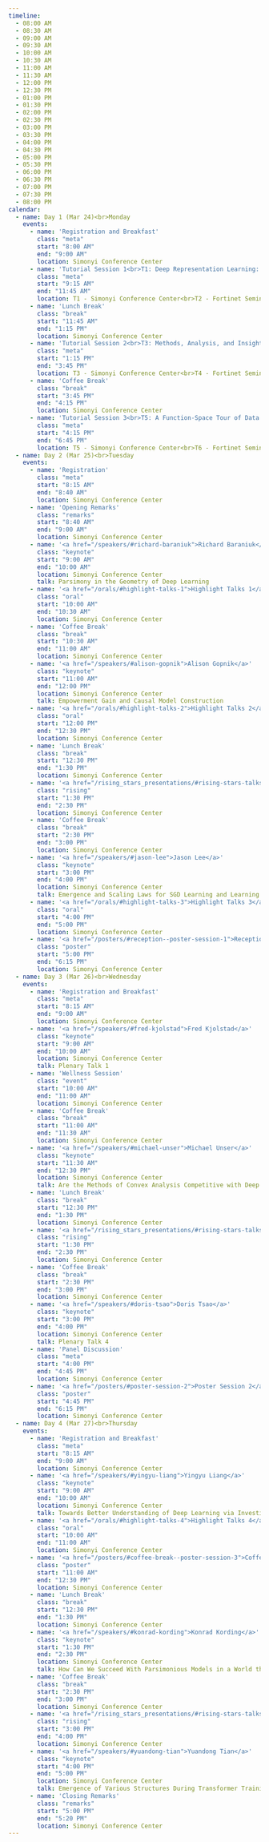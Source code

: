 ```yaml
---
timeline:
  - 08:00 AM
  - 08:30 AM
  - 09:00 AM
  - 09:30 AM
  - 10:00 AM
  - 10:30 AM
  - 11:00 AM
  - 11:30 AM
  - 12:00 PM
  - 12:30 PM
  - 01:00 PM
  - 01:30 PM
  - 02:00 PM
  - 02:30 PM
  - 03:00 PM
  - 03:30 PM
  - 04:00 PM
  - 04:30 PM
  - 05:00 PM
  - 05:30 PM
  - 06:00 PM
  - 06:30 PM
  - 07:00 PM
  - 07:30 PM
  - 08:00 PM
calendar:
  - name: Day 1 (Mar 24)<br>Monday
    events:
      - name: 'Registration and Breakfast'
        class: "meta"
        start: "8:00 AM"
        end: "9:00 AM"
        location: Simonyi Conference Center
      - name: 'Tutorial Session 1<br>T1: Deep Representation Learning: from Knowledge to Intelligence<br>T2: Foundations on Interpretable AI'
        class: "meta"
        start: "9:15 AM"
        end: "11:45 AM"
        location: T1 - Simonyi Conference Center<br>T2 - Fortinet Seminar Room, E160
      - name: 'Lunch Break'
        class: "break"
        start: "11:45 AM"
        end: "1:15 PM"
        location: Simonyi Conference Center
      - name: 'Tutorial Session 2<br>T3: Methods, Analysis, and Insights from Multimodal LLM Pre-training and Post-training<br>T4: Harnessing Low Dimensionality in Diffusion Models: From Theory to Practice'
        class: "meta"
        start: "1:15 PM"
        end: "3:45 PM"
        location: T3 - Simonyi Conference Center<br>T4 - Fortinet Seminar Room, E160
      - name: 'Coffee Break'
        class: "break"
        start: "3:45 PM"
        end: "4:15 PM"
        location: Simonyi Conference Center
      - name: 'Tutorial Session 3<br>T5: A Function-Space Tour of Data Science<br>T6: Sparsity and Mixture-of-Experts in the Era of LLMs: A New Odyssey'
        class: "meta"
        start: "4:15 PM"
        end: "6:45 PM"
        location: T5 - Simonyi Conference Center<br>T6 - Fortinet Seminar Room, E160
  - name: Day 2 (Mar 25)<br>Tuesday
    events:
      - name: 'Registration'
        class: "meta"
        start: "8:15 AM"
        end: "8:40 AM"
        location: Simonyi Conference Center
      - name: 'Opening Remarks'
        class: "remarks"
        start: "8:40 AM"
        end: "9:00 AM"
        location: Simonyi Conference Center
      - name: '<a href="/speakers/#richard-baraniuk">Richard Baraniuk</a>'
        class: "keynote"
        start: "9:00 AM"
        end: "10:00 AM"
        location: Simonyi Conference Center
        talk: Parsimony in the Geometry of Deep Learning
      - name: '<a href="/orals/#highlight-talks-1">Highlight Talks 1</a>'
        class: "oral"
        start: "10:00 AM"
        end: "10:30 AM"
        location: Simonyi Conference Center
      - name: 'Coffee Break'
        class: "break"
        start: "10:30 AM"
        end: "11:00 AM"
        location: Simonyi Conference Center
      - name: '<a href="/speakers/#alison-gopnik">Alison Gopnik</a>'
        class: "keynote"
        start: "11:00 AM"
        end: "12:00 PM"
        location: Simonyi Conference Center
        talk: Empowerment Gain and Causal Model Construction
      - name: '<a href="/orals/#highlight-talks-2">Highlight Talks 2</a>'
        class: "oral"
        start: "12:00 PM"
        end: "12:30 PM"
        location: Simonyi Conference Center
      - name: 'Lunch Break'
        class: "break"
        start: "12:30 PM"
        end: "1:30 PM"
        location: Simonyi Conference Center
      - name: '<a href="/rising_stars_presentations/#rising-stars-talks-1">Rising Stars Talks 1</a>'
        class: "rising"
        start: "1:30 PM"
        end: "2:30 PM"
        location: Simonyi Conference Center
      - name: 'Coffee Break'
        class: "break"
        start: "2:30 PM"
        end: "3:00 PM"
        location: Simonyi Conference Center
      - name: '<a href="/speakers/#jason-lee">Jason Lee</a>'
        class: "keynote"
        start: "3:00 PM"
        end: "4:00 PM"
        location: Simonyi Conference Center
        talk: Emergence and Scaling Laws for SGD Learning and Learning Compositional Functions with Transformers
      - name: '<a href="/orals/#highlight-talks-3">Highlight Talks 3</a>'
        class: "oral"
        start: "4:00 PM"
        end: "5:00 PM"
        location: Simonyi Conference Center
      - name: '<a href="/posters/#reception--poster-session-1">Reception + Poster Session 1</a>'
        class: "poster"
        start: "5:00 PM"
        end: "6:15 PM"
        location: Simonyi Conference Center
  - name: Day 3 (Mar 26)<br>Wednesday
    events:
      - name: 'Registration and Breakfast'
        class: "meta"
        start: "8:15 AM"
        end: "9:00 AM"
        location: Simonyi Conference Center
      - name: '<a href="/speakers/#fred-kjolstad">Fred Kjolstad</a>'
        class: "keynote"
        start: "9:00 AM"
        end: "10:00 AM"
        location: Simonyi Conference Center
        talk: Plenary Talk 1
      - name: 'Wellness Session'
        class: "event"
        start: "10:00 AM"
        end: "11:00 AM"
        location: Simonyi Conference Center
      - name: 'Coffee Break'
        class: "break"
        start: "11:00 AM"
        end: "11:30 AM"
        location: Simonyi Conference Center
      - name: '<a href="/speakers/#michael-unser">Michael Unser</a>'
        class: "keynote"
        start: "11:30 AM"
        end: "12:30 PM"
        location: Simonyi Conference Center
        talk: Are the Methods of Convex Analysis Competitive with Deep Neural Networks?
      - name: 'Lunch Break'
        class: "break"
        start: "12:30 PM"
        end: "1:30 PM"
        location: Simonyi Conference Center
      - name: '<a href="/rising_stars_presentations/#rising-stars-talks-2">Rising Stars Talks 2</a>'
        class: "rising"
        start: "1:30 PM"
        end: "2:30 PM"
        location: Simonyi Conference Center
      - name: 'Coffee Break'
        class: "break"
        start: "2:30 PM"
        end: "3:00 PM"
        location: Simonyi Conference Center
      - name: '<a href="/speakers/#doris-tsao">Doris Tsao</a>'
        class: "keynote"
        start: "3:00 PM"
        end: "4:00 PM"
        location: Simonyi Conference Center
        talk: Plenary Talk 4
      - name: 'Panel Discussion'
        class: "meta"
        start: "4:00 PM"
        end: "4:45 PM"
        location: Simonyi Conference Center
      - name: '<a href="/posters/#poster-session-2">Poster Session 2</a>'
        class: "poster"
        start: "4:45 PM"
        end: "6:15 PM"
        location: Simonyi Conference Center
  - name: Day 4 (Mar 27)<br>Thursday
    events:
      - name: 'Registration and Breakfast'
        class: "meta"
        start: "8:15 AM"
        end: "9:00 AM"
        location: Simonyi Conference Center
      - name: '<a href="/speakers/#yingyu-liang">Yingyu Liang</a>'
        class: "keynote"
        start: "9:00 AM"
        end: "10:00 AM"
        location: Simonyi Conference Center
        talk: Towards Better Understanding of Deep Learning via Investigations of the Learning Dynamics
      - name: '<a href="/orals/#highlight-talks-4">Highlight Talks 4</a>'
        class: "oral"
        start: "10:00 AM"
        end: "11:00 AM"
        location: Simonyi Conference Center
      - name: '<a href="/posters/#coffee-break--poster-session-3">Coffee Break + Poster Session 3</a>'
        class: "poster"
        start: "11:00 AM"
        end: "12:30 PM"
        location: Simonyi Conference Center
      - name: 'Lunch Break'
        class: "break"
        start: "12:30 PM"
        end: "1:30 PM"
        location: Simonyi Conference Center
      - name: '<a href="/speakers/#konrad-kording">Konrad Kording</a>'
        class: "keynote"
        start: "1:30 PM"
        end: "2:30 PM"
        location: Simonyi Conference Center
        talk: How Can We Succeed With Parsimonious Models in a World that is Not So Parsimonious
      - name: 'Coffee Break'
        class: "break"
        start: "2:30 PM"
        end: "3:00 PM"
        location: Simonyi Conference Center
      - name: '<a href="/rising_stars_presentations/#rising-stars-talks-3">Rising Stars Talks 3</a>'
        class: "rising"
        start: "3:00 PM"
        end: "4:00 PM"
        location: Simonyi Conference Center
      - name: '<a href="/speakers/#yuandong-tian">Yuandong Tian</a>'
        class: "keynote"
        start: "4:00 PM"
        end: "5:00 PM"
        location: Simonyi Conference Center
        talk: Emergence of Various Structures During Transformer Training via the Lens of Training Dynamics
      - name: 'Closing Remarks'
        class: "remarks"
        start: "5:00 PM"
        end: "5:20 PM"
        location: Simonyi Conference Center
---
```

